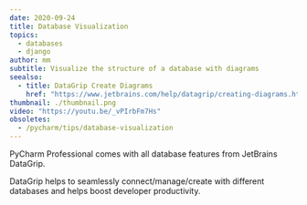 ```yaml
---
date: 2020-09-24
title: Database Visualization
topics:
  - databases
  - django
author: mm
subtitle: Visualize the structure of a database with diagrams
seealso:
  - title: DataGrip Create Diagrams
    href: "https://www.jetbrains.com/help/datagrip/creating-diagrams.html"
thumbnail: ./thumbnail.png
video: "https://youtu.be/_vPIrbFm7Hs"
obsoletes:
  - /pycharm/tips/database-visualization
---
```


PyCharm Professional comes with all database features from JetBrains DataGrip.

DataGrip helps to seamlessly connect/manage/create with different databases and helps boost developer productivity.
